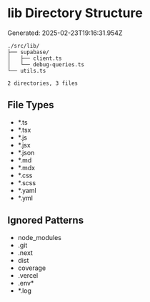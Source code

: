 # lib Directory Structure
Generated: 2025-02-23T19:16:31.954Z

```
./src/lib/
├── supabase/
│   ├── client.ts
│   └── debug-queries.ts
└── utils.ts

2 directories, 3 files

```

## File Types
- *.ts
- *.tsx
- *.js
- *.jsx
- *.json
- *.md
- *.mdx
- *.css
- *.scss
- *.yaml
- *.yml

## Ignored Patterns
- node_modules
- .git
- .next
- dist
- coverage
- .vercel
- .env*
- *.log
